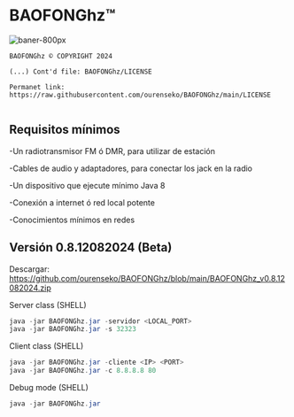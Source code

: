 <h1>BAOFONGhz™</h1>

![baner-800px](https://github.com/ourenseko/BAOFONGhz/assets/25538565/2f8f2af3-63df-4168-862d-042b93d8f30c)



```Licencia de uso, not comercial purporses
BAOFONGhz ©️ COPYRIGHT 2024

(...) Cont'd file: BAOFONGhz/LICENSE

Permanet link: https://raw.githubusercontent.com/ourenseko/BAOFONGhz/main/LICENSE


```






Requisitos mínimos
---

-Un radiotransmisor FM ó DMR, para utilizar de estación

-Cables de audio y adaptadores, para conectar los jack en la radio

-Un dispositivo que ejecute mínimo Java 8

-Conexión a internet ó red local potente

-Conocimientos mínimos en redes

Versión 0.8.12082024 (Beta)
---
Descargar:  https://github.com/ourenseko/BAOFONGhz/blob/main/BAOFONGhz_v0.8.12082024.zip



Server class (SHELL)
```Java
java -jar BAOFONGhz.jar -servidor <LOCAL_PORT>
java -jar BAOFONGhz.jar -s 32323
```

Client class (SHELL)
```Java
java -jar BAOFONGhz.jar -cliente <IP> <PORT>
java -jar BAOFONGhz.jar -c 8.8.8.8 80
```

Debug mode (SHELL)
```Java
java -jar BAOFONGhz.jar 
```
